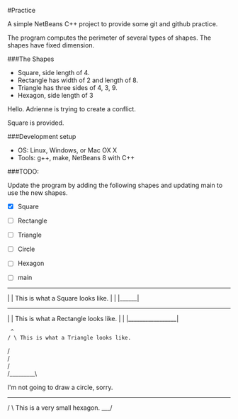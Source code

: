 #Practice

A simple NetBeans C++ project to provide some git and github practice.

The program computes the perimeter of several types of shapes.  The shapes have
fixed dimension.  

###The Shapes
- Square, side length of 4.
- Rectangle has width of 2 and length of 8.
- Triangle has three sides of 4, 3, 9.
- Hexagon, side length of 3

Hello. Adrienne is trying to create a conflict.

Square is provided.

###Development setup
- OS: Linux, Windows, or Mac OX X
- Tools: g++, make, NetBeans 8 with C++

###TODO: 

Update the program by adding the following shapes and updating main to
use the new shapes.
- [x] Square
- [ ] Rectangle
- [ ] Triangle
- [ ] Circle
- [ ] Hexagon
- [ ] main 


 ______
|      | This is what a Square looks like.
|      |
|______|

 _________________
|                 | This is what a Rectangle looks like.
|                 |
|_________________|

     ^
    / \ This is what a Triangle looks like.
   /   \
  /     \
 /       \
/_________\


I'm not going to draw a circle, sorry.

 ___
/   \    This is a very small hexagon.
\___/
